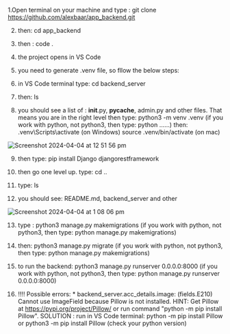 
1.Open terminal on your machine and type : git clone https://github.com/alexbaar/app_backend.git

2. then: cd app_backend

3. then : code .

4. the project opens in VS Code

5. you need to generate .venv file, so fllow the below steps:

6. in VS Code terminal type: cd backend_server

7. then: ls

8. you should see a list of : __init__.py, __pycache__, admin.py and other files. That means you are in the right level
    then type: python3 -m venv .venv           (if you work with python, not python3, then type: python ......)
    then: .venv\Scripts\activate     (on Windows)
          source .venv/bin/activate  (on mac)
 
![Screenshot 2024-04-04 at 12 51 56 pm](https://github.com/alexbaar/app_backend/assets/63990224/9c7a227b-3aae-4347-b86d-8022994d4da0)

9. then type: pip install Django djangorestframework

10. then go one level up. type: cd ..

11. type: ls

12. you should see: README.md, backend_server and other

![Screenshot 2024-04-04 at 1 08 06 pm](https://github.com/alexbaar/app_backend/assets/63990224/bdbf0c24-795b-402f-825f-c5120f21edec)


13. type : python3 manage.py makemigrations                          (if you work with python, not python3, then type: python manage.py makemigrations)

14. then: python3 manage.py migrate                                  (if you work with python, not python3, then type: python manage.py makemigrations)

15. to run the backend: python3 manage.py runserver 0.0.0.0:8000     (if you work with python, not python3, then type: python manage.py runserver 0.0.0.0:8000)

16. !!!! Possible errors:
    * 
        backend_server.acc_details.image: (fields.E210) Cannot use ImageField because Pillow is not installed.
        HINT: Get Pillow at https://pypi.org/project/Pillow/ or run command "python -m pip install Pillow".
    SOLUTION : run in VS Code terminal:   python -m pip install Pillow     or       python3 -m pip install Pillow          (check your python version)
    
